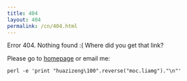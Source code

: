 ```yaml
---
title: 404
layout: 404
permalink: /cn/404.html
---
```


Error 404. Nothing found :( Where did you get that link?

Please go to [homepage](/) or email me:

    perl -e 'print "huazizeng\100".reverse("moc.liamg")."\n"'